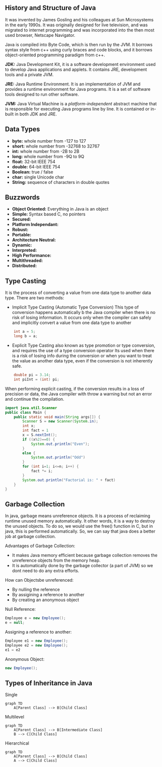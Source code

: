## History and Structure of Java
It was invented by James Gosling and his colleagues at Sun Microsystems in the early 1990s. It was originally designed for live television, and was migrated to internet programming and was incorporated into the then most used browser, Netscape Navigator. 

Java is compiled into Byte Code, which is then run by the JVM. It borrows syntax style from c++ using curly braces and code blocks, and it borrows object-oriented programming paradigm from c++. 

**JDK:** Java Development Kit, it is a software development environment used to develop Java applications and applets. It contains JRE, development tools and a private JVM.

**JRE:** Java Runtime Environment. It is an implementation of JVM and provides a runtime environment for Java programs. It is a set of software tools designed to run other software.

**JVM:** Java Virtual Machine is a *platform-independent* abstract machine that is responsible for executing Java programs line by line. It is contained or in-built in both JDK and JRE.

## Data Types
- **byte:** whole number from -127 to 127
- **short:** whole number from -32768 to 32767
- **int:** whole number from -2B to 2B
- **long:** whole number from -9Q to 9Q
- **float:** 32-bit IEEE 754
- **double:** 64-bit IEEE 754
- **Boolean:** true / false
- **char:** single Unicode char
- **String:**  sequence of characters in double quotes

## Buzzwords
- **Object Oriented:** Everything in Java is an object
- **Simple:** Syntax based C, no pointers
- **Secured:**
- **Platform Independant:**
- **Robust:**
- **Portable:**
- **Architecture Neutral:**
- **Dynamic:**
- **Interpreted:**
- **High Performance:**
- **Multithreaded:**
- **Distributed:**

## Type Casting
It is the process of converting a value from one data type to another data type. There are two methods:

- Implicit Type Casting (Automatic Type Conversion)
	This type of conversion happens automatically b the Java compiler when there is no risk of losing information.
	It occurs only when the compiler can safely and implicitly convert a value from one data type to another
```Java
	int a = 5;
	long b = a;
```

- Explicit Type Casting
	also known as type promotion or type conversion, and requires the use of a type conversion operator
	Its used when there is a risk of losing info during the conversion or when you want to treat the value as another data type, even if the conversion is not inherently safe.
	
``` Java
	double pi = 3.14;
	int piInt = (int) pi;
```

When performing explicit casting, if the conversion results in a loss of precision or data, the Java compiler with throw a warning but not an error and continue the compilation.


```java
import java.util.Scanner
public class Main {
	public static void main(String args[]) {
		Scanner S = new Scanner(System.in);
		int x;
		int fact = 1
		x = S.nextInt();
		if ((x%2)==0) {
			System.out.println("Even");
		}
		else {
			System.out.println("Odd")
		}
		for (int i=1; i<=n; i++) {
			fact *= i; 
		}
		System.out.println("Factorial is: " + fact)
	}
}
```

## Garbage Collection
In java, garbage means unreference objects. It is a process of reclaiming runtime unused memory automatically. It other words, it is a way to destroy the unused objects.
To do so, we would use the free() function in C, but in java, this is performed automatically. So, we can say that java does a better job at garbage collection. 

Advantages of Garbage Collection:
- It makes Java memory efficient because garbage collection removes the unreference objects from the memory heap.
- It is automatically done by the garbage collector (a part of JVM) so we dont need to do any extra efforts.

How can Objectsbe unreferenced:
- By nulling the reference
- By assigining a reference to another
- By creating an anonymous object

Null Reference:
```Java
Employee e = new Employee();
e = null;
```

Assigning a reference to another:
```Java
Employee e1 = new Employee();
Employee e2 = new Employee();
e1 = e2
```

Anonymous Object:
```Java
new Employee();
```

## Types of Inheritance in Java

Single
```mermaid
graph TD
	A[Parent Class] --> B[Child Class]
```

Multilevel
```mermaid
graph TD
	A[Parent Class] --> B[Intermediate Class]
	B --> C[Child Class]
```

Hierarchical
```mermaid
graph TD
	A[Parent Class] --> B[Child Class]
	A --> C[Child Class]
```


